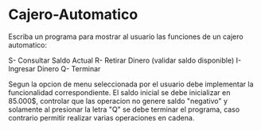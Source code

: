 # Cajero-Automatico
Escriba un programa para mostrar al usuario las funciones de un cajero automatico:

S- Consultar Saldo Actual
R- Retirar Dinero (validar saldo disponible)
I- Ingresar Dinero 
Q- Terminar

Segun la opcion de menu seleccionada por el usuario debe implementar la funcionalidad correspondiente. 
El saldo inicial se debe inicializar en 85.000$, controlar que las operacion no genere saldo "negativo" y solamente al presionar la letra "Q" 
se debe terminar el programa, caso contrario permitir realizar varias operaciones en cadena.
